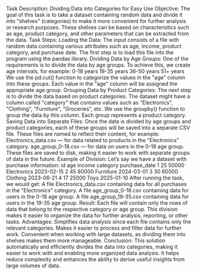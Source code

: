 Task Description: Dividing Data into Categories for Easy Use
Objective:
The goal of this task is to take a dataset containing random data and divide it into "shelves" (categories) to make it more convenient for further analysis or research purposes. These shelves can be based on characteristics such as age, product category, and other parameters that can be extracted from the data.
Task Steps:
Loading the Data: The input consists of a file with random data containing various attributes such as age, income, product category, and purchase date. The first step is to load this file into the program using the pandas library.
Dividing Data by Age Groups: One of the requirements is to divide the data by age groups. To achieve this, we create age intervals, for example:
0-18 years
19-35 years
36-50 years
51+ years
We use the pd.cut() function to categorize the values in the "age" column into these groups. Each value in the "age" column will be assigned the appropriate age group.
Grouping Data by Product Categories: The next step is to divide the data based on product categories. The dataset might have a column called "category" that contains values such as "Electronics", "Clothing", "Furniture", "Groceries", etc.
We use the groupby() function to group the data by this column. Each group represents a product category.
Saving Data into Separate Files: Once the data is divided by age groups and product categories, each of these groups will be saved into a separate CSV file. These files are named to reflect their content, for example:
Electronics_data.csv — for data related to products in the "Electronics" category.
age_group_0-18.csv — for data on users in the 0-18 age group.
These files are saved to disk, making it easier to work with separate groups of data in the future.
Example of Division:
Let’s say we have a dataset with purchase information:
id	age	income	category	purchase_date
1	25	50000	Electronics	2023-02-15
2	45	80000	Furniture	2024-03-01
3	30	60000	Clothing	2023-06-21
4	17	25000	Toys	2025-01-10
After running the task, we would get:
A file Electronics_data.csv containing data for all purchases in the "Electronics" category.
A file age_group_0-18.csv containing data for users in the 0-18 age group.
A file age_group_19-35.csv containing data for users in the 19-35 age group.
Result:
Each file will contain only the rows of data that belong to the respective category or age group. This division makes it easier to organize the data for further analysis, reporting, or other tasks.
Advantages:
Simplifies data analysis since each file contains only the relevant categories.
Makes it easier to process and filter data for further work.
Convenient when working with large datasets, as dividing them into shelves makes them more manageable.
Conclusion:
This solution automatically and efficiently divides the data into categories, making it easier to work with and enabling more organized data analysis. It helps reduce complexity and enhances the ability to derive useful insights from large volumes of data.
